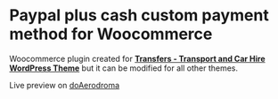 # Paypal plus cash custom payment method for Woocommerce
Woocommerce plugin created for <b><a href="https://www.themeenergy.com/themes/wordpress/transfers/">Transfers - Transport and Car Hire WordPress Theme</a></b> but it can be modified for all other themes.

<p>Live preview on <a href="https://doaerodroma.hr" target="_blank">doAerodroma</a></p>

